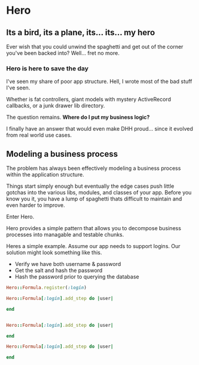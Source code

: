 # Hero

## Its a bird, its a plane, its... its... my hero

Ever wish that you could unwind the spaghetti and get out of the corner you've been backed into?
Well... fret no more.

### Hero is here to save the day

I've seen my share of poor app structure. 
Hell, I wrote most of the bad stuff I've seen.

Whether is fat controllers, giant models with mystery ActiveRecord callbacks, or a junk drawer lib directory.

The question remains. **Where do I put my business logic?**

I finally have an answer that would even make DHH proud... 
since it evolved from real world use cases.

## Modeling a business process

The problem has always been effectively modeling a business process within the application structure.

Things start simply enough but eventually the edge cases push little gotchas into
the various libs, modules, and classes of your app. Before you know you it,
you have a lump of spaghetti thats difficult to maintain and even harder to improve.

Enter Hero.

Hero provides a simple pattern that allows you to decompose business processes into managable and testable chunks.

Heres a simple example. Assume our app needs to support logins. 
Our solution might look something like this.

* Verify we have both username & password
* Get the salt and hash the password
* Hash the password prior to querying the database

```ruby
Hero::Formula.register(:login)

Hero::Formula[:login].add_step do |user|

end


Hero::Formula[:login].add_step do |user|

end

Hero::Formula[:login].add_step do |user|

end
```
